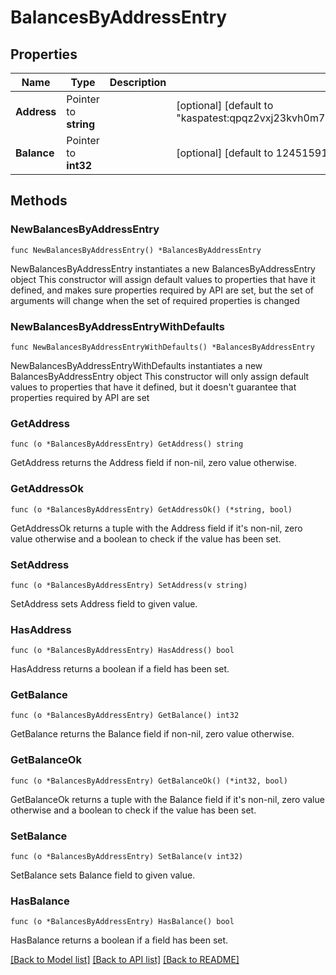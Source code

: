 # BalancesByAddressEntry

## Properties

Name | Type | Description | Notes
------------ | ------------- | ------------- | -------------
**Address** | Pointer to **string** |  | [optional] [default to "kaspatest:qpqz2vxj23kvh0m73ta2jjn2u4cv4tlufqns2eap8mxyyt0rvrxy6ejkful67"]
**Balance** | Pointer to **int32** |  | [optional] [default to 12451591699]

## Methods

### NewBalancesByAddressEntry

`func NewBalancesByAddressEntry() *BalancesByAddressEntry`

NewBalancesByAddressEntry instantiates a new BalancesByAddressEntry object
This constructor will assign default values to properties that have it defined,
and makes sure properties required by API are set, but the set of arguments
will change when the set of required properties is changed

### NewBalancesByAddressEntryWithDefaults

`func NewBalancesByAddressEntryWithDefaults() *BalancesByAddressEntry`

NewBalancesByAddressEntryWithDefaults instantiates a new BalancesByAddressEntry object
This constructor will only assign default values to properties that have it defined,
but it doesn't guarantee that properties required by API are set

### GetAddress

`func (o *BalancesByAddressEntry) GetAddress() string`

GetAddress returns the Address field if non-nil, zero value otherwise.

### GetAddressOk

`func (o *BalancesByAddressEntry) GetAddressOk() (*string, bool)`

GetAddressOk returns a tuple with the Address field if it's non-nil, zero value otherwise
and a boolean to check if the value has been set.

### SetAddress

`func (o *BalancesByAddressEntry) SetAddress(v string)`

SetAddress sets Address field to given value.

### HasAddress

`func (o *BalancesByAddressEntry) HasAddress() bool`

HasAddress returns a boolean if a field has been set.

### GetBalance

`func (o *BalancesByAddressEntry) GetBalance() int32`

GetBalance returns the Balance field if non-nil, zero value otherwise.

### GetBalanceOk

`func (o *BalancesByAddressEntry) GetBalanceOk() (*int32, bool)`

GetBalanceOk returns a tuple with the Balance field if it's non-nil, zero value otherwise
and a boolean to check if the value has been set.

### SetBalance

`func (o *BalancesByAddressEntry) SetBalance(v int32)`

SetBalance sets Balance field to given value.

### HasBalance

`func (o *BalancesByAddressEntry) HasBalance() bool`

HasBalance returns a boolean if a field has been set.


[[Back to Model list]](../README.md#documentation-for-models) [[Back to API list]](../README.md#documentation-for-api-endpoints) [[Back to README]](../README.md)


